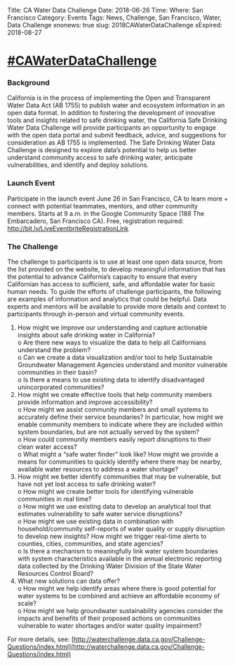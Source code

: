 Title: CA Water Data Challenge
Date: 2018-06-26
Time:
Where: San Francisco
Category: Events
Tags: News, Challenge, San Francisco, Water, Data Challenge
xnonews: true
slug: 2018CAWaterDataChallenge
xExpired: 2018-08-27

# [#CAWaterDataChallenge](http://waterchallenge.data.ca.gov/Challenge-Questions/index.html)

### Background 

California is in the process of implementing the Open and Transparent Water Data Act (AB 1755) to publish water and ecosystem information in an open data format. In addition to fostering the development of innovative tools and insights related to safe drinking water, the California Safe Drinking Water Data Challenge will provide participants an opportunity to engage with the open data portal and submit feedback, advice, and suggestions for consideration as AB 1755 is implemented. The Safe Drinking Water Data Challenge is designed to explore data’s potential to help us better understand community access to safe drinking water, anticipate vulnerabilities, and identify and deploy solutions.

### Launch Event

Participate in the launch event June 26 in San Francisco, CA to learn more + connect with potential teammates, mentors, and other community members. Starts at 9 a.m. in the Google Community Space (188 The Embarcadero, San Francisco CA). Free, registration required: http://bit.ly/LiveEventbriteRegistrationLink

### The Challenge

The challenge to participants is to use at least one open data source, from the list provided on the website, to develop meaningful information that has the potential to advance California’s capacity to ensure that every Californian has access to sufficient, safe, and affordable water for basic human needs. To guide the efforts of challenge participants, the following are examples of information and analytics that could be helpful. Data experts and mentors will be available to provide more details and context to participants through in-person and virtual community events.

1.	How might we improve our understanding and capture actionable insights about safe drinking water in California?  
		o	Are there new ways to visualize the data to help all Californians understand the problem?  
		o	Can we create a data visualization and/or tool to help Sustainable Groundwater Management Agencies understand and monitor vulnerable communities in their basin?  
		o	Is there a means to use existing data to identify disadvantaged unincorporated communities?  
2.	How might we create effective tools that help community members provide information and improve accessibility?  
		o	How might we assist community members and small systems to accurately define their service boundaries? In particular, how might we enable community members to indicate where they are included within system boundaries, but are not actually served by the system?  
		o	How could community members easily report disruptions to their clean water access?  
		o	What might a “safe water finder” look like? How might we provide a means for communities to quickly identify where there may be nearby, available water resources to address a water shortage?  
3.	How might we better identify communities that may be vulnerable, but have not yet lost access to safe drinking water?  
		o	How might we create better tools for identifying vulnerable communities in real time?  
		o	How might we use existing data to develop an analytical tool that estimates vulnerability to safe water service disruptions?  
		o	How might we use existing data in combination with household/community self-reports of water quality or supply disruption to develop new insights? How might we trigger real-time alerts to counties, cities, communities, and state agencies?  
		o	Is there a mechanism to meaningfully link water system boundaries with system characteristics available in the annual electronic reporting data collected by the Drinking Water Division of the State Water Resources Control Board?  
4.	What new solutions can data offer?   
		o	How might we help identify areas where there is good potential for water systems to be combined and achieve an affordable economy of scale?  
		o	How might we help groundwater sustainability agencies consider the impacts and benefits of their proposed actions on communities vulnerable to water shortages and/or water quality impairment?  

For more details, see: [http://waterchallenge.data.ca.gov/Challenge-Questions/index.html](http://waterchallenge.data.ca.gov/Challenge-Questions/index.html)